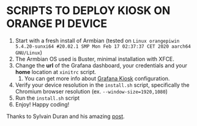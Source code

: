 # SCRIPTS TO DEPLOY KIOSK ON ORANGE PI DEVICE

1. Start with a fresh install of Armbian (tested on `Linux orangepiwin 5.4.20-sunxi64 #20.02.1 SMP Mon Feb 17 02:37:37 CET 2020 aarch64 GNU/Linux`)
1. The Armbian OS used is Buster, minimal installation with XFCE.
1. Change the **url** of the Grafana dashboard, your credentials and your **home** location at `xinitrc` script.
   1. You can get more info about [Grafana Kiosk](https://github.com/grafana/grafana-kiosk) configuration.
1. Verify your device resolution in the `install.sh` script, specifically the Chromium browser resolution (ex. `--window-size=1920,1080`)
1. Run the `install.sh` script
1. Enjoy! Happy coding!

Thanks to Sylvain Duran and his amazing [post](https://www.sylvaindurand.org/launch-chromium-in-kiosk-mode/).
